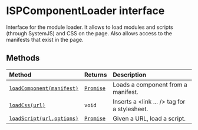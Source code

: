# ISPComponentLoader interface







Interface for the module loader. It allows to load modules and scripts (through SystemJS) and CSS on the page. Also allows access to the manifests that exist in the page.







## Methods

| Method	   |  Returns	| Description|
|:-------------|:-------|:-----------|
|[`loadComponent(manifest)`](loadcomponent-ispcomponentloader.md)      | [`Promise`](../../web-apis.api/class/promise.md)<TComponent> | Loads a component from a manifest. |
|[`loadCss(url)`](loadcss-ispcomponentloader.md)      | `void` | Inserts a <link ... /> tag for a stylesheet. |
|[`loadScript(url,options)`](loadscript-ispcomponentloader.md)      | [`Promise`](../../web-apis.api/class/promise.md)<TModule> | Given a URL, load a script. |




